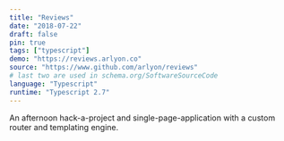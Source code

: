 ```yaml
---
title: "Reviews"
date: "2018-07-22"
draft: false
pin: true
tags: ["typescript"]
demo: "https://reviews.arlyon.co"
source: "https://www.github.com/arlyon/reviews"
# last two are used in schema.org/SoftwareSourceCode
language: "Typescript"
runtime: "Typescript 2.7"
---
```


An afternoon hack-a-project and single-page-application with a custom router and templating engine.